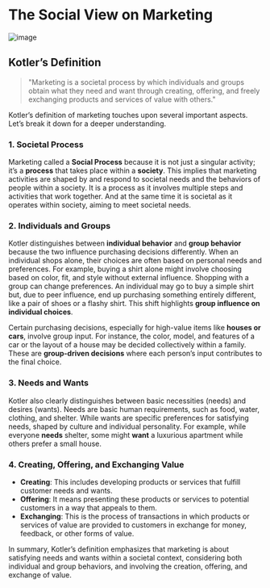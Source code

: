 # The Social View on Marketing

![image](https://github.com/user-attachments/assets/6d8e0214-f31d-420f-81ab-94a812631db3)

## Kotler’s Definition

> "Marketing is a societal process by which individuals and groups obtain what they need and want through creating, offering, and freely exchanging products and services of value with others."

Kotler’s definition of marketing touches upon several important aspects. Let’s break it down for a deeper understanding.

### 1. Societal Process
Marketing called a **Social Process** because it is not just a singular activity; it’s a **process** that takes place within a **society**. This implies that marketing activities are shaped by and respond to societal needs and the behaviors of people within a society. It is a process as it involves multiple steps and activities that work together. And at the same time it is societal as it operates within society, aiming to meet societal needs.

### 2. Individuals and Groups
Kotler distinguishes between **individual behavior** and **group behavior** because the two influence purchasing decisions differently. When an individual shops alone, their choices are often based on personal needs and preferences. For example, buying a shirt alone might involve choosing based on color, fit, and style without external influence. Shopping with a group can change preferences. An individual may go to buy a simple shirt but, due to peer influence, end up purchasing something entirely different, like a pair of shoes or a flashy shirt. This shift highlights **group influence on individual choices**. 

Certain purchasing decisions, especially for high-value items like **houses or cars**, involve group input. For instance, the color, model, and features of a car or the layout of a house may be decided collectively within a family. These are **group-driven decisions** where each person’s input contributes to the final choice.

### 3. Needs and Wants
Kotler also clearly distinguishes between basic necessities (needs) and desires (wants). Needs are basic human requirements, such as food, water, clothing, and shelter. While wants are specific preferences for satisfying needs, shaped by culture and individual personality. 
For example, while everyone **needs** shelter, some might **want** a luxurious apartment while others prefer a small house.

### 4. Creating, Offering, and Exchanging Value

- **Creating**: This includes developing products or services that fulfill customer needs and wants.
- **Offering**: It means presenting these products or services to potential customers in a way that appeals to them.
- **Exchanging**: This is the process of transactions in which products or services of value are provided to customers in exchange for money, feedback, or other forms of value.

In summary, Kotler’s definition emphasizes that marketing is about satisfying needs and wants within a societal context, considering both individual and group behaviors, and involving the creation, offering, and exchange of value.
